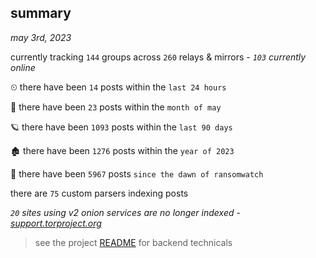 
## summary
_may 3rd, 2023_

currently tracking `144` groups across `260` relays & mirrors - _`103` currently online_

⏲ there have been `14` posts within the `last 24 hours`

🦈 there have been `23` posts within the `month of may`

🪐 there have been `1093` posts within the `last 90 days`

🏚 there have been `1276` posts within the `year of 2023`

🦕 there have been `5967` posts `since the dawn of ransomwatch`

there are `75` custom parsers indexing posts

_`20` sites using v2 onion services are no longer indexed - [support.torproject.org](https://support.torproject.org/onionservices/v2-deprecation/)_

> see the project [README](https://github.com/joshhighet/ransomwatch#ransomwatch--) for backend technicals
